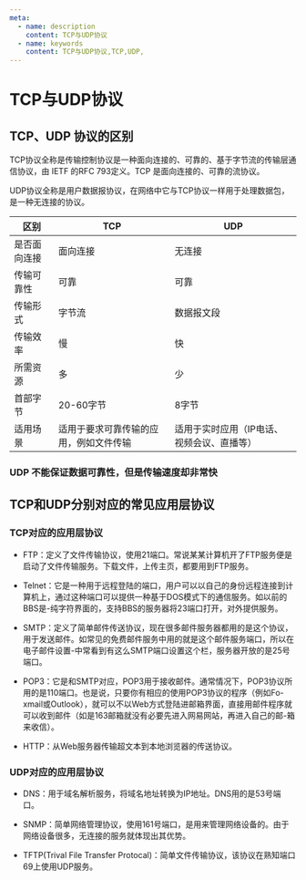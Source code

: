 ```yaml
---
meta:
  - name: description
    content: TCP与UDP协议
  - name: keywords
    content: TCP与UDP协议,TCP,UDP,
---
```

# TCP与UDP协议

## TCP、UDP 协议的区别

TCP协议全称是传输控制协议是一种面向连接的、可靠的、基于字节流的传输层通信协议，由 IETF 的RFC 793定义。TCP 是面向连接的、可靠的流协议。

UDP协议全称是用户数据报协议，在网络中它与TCP协议一样用于处理数据包，是一种无连接的协议。

| 区别 | TCP | UDP |
| --- | --- | --- |
| 是否面向连接 | 面向连接 | 无连接 |
| 传输可靠性 | 可靠 | 可靠 |
| 传输形式 | 字节流 | 数据报文段 |
| 传输效率 | 慢 | 快 |
| 所需资源 | 多 | 少 |
| 首部字节 | 20-60字节 | 8字节 |
| 适用场景 | 适用于要求可靠传输的应用，例如文件传输 | 适用于实时应用（IP电话、视频会议、直播等） |

### UDP 不能保证数据可靠性，但是传输速度却非常快

## TCP和UDP分别对应的常见应用层协议

### TCP对应的应用层协议

+ FTP：定义了文件传输协议，使用21端口。常说某某计算机开了FTP服务便是启动了文件传输服务。下载文件，上传主页，都要用到FTP服务。

+ Telnet：它是一种用于远程登陆的端口，用户可以以自己的身份远程连接到计算机上，通过这种端口可以提供一种基于DOS模式下的通信服务。如以前的BBS是-纯字符界面的，支持BBS的服务器将23端口打开，对外提供服务。

+ SMTP：定义了简单邮件传送协议，现在很多邮件服务器都用的是这个协议，用于发送邮件。如常见的免费邮件服务中用的就是这个邮件服务端口，所以在电子邮件设置-中常看到有这么SMTP端口设置这个栏，服务器开放的是25号端口。

+ POP3：它是和SMTP对应，POP3用于接收邮件。通常情况下，POP3协议所用的是110端口。也是说，只要你有相应的使用POP3协议的程序（例如Fo-xmail或Outlook），就可以不以Web方式登陆进邮箱界面，直接用邮件程序就可以收到邮件（如是163邮箱就没有必要先进入网易网站，再进入自己的邮-箱来收信）。

+ HTTP：从Web服务器传输超文本到本地浏览器的传送协议。

### UDP对应的应用层协议

+ DNS：用于域名解析服务，将域名地址转换为IP地址。DNS用的是53号端口。

+ SNMP：简单网络管理协议，使用161号端口，是用来管理网络设备的。由于网络设备很多，无连接的服务就体现出其优势。

+ TFTP(Trival File Transfer Protocal)：简单文件传输协议，该协议在熟知端口69上使用UDP服务。
